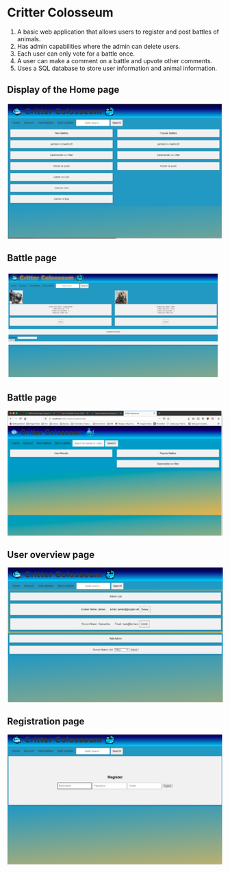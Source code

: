# Critter Colosseum
1. A basic web application that allows users to register and post battles of animals. 
2. Has admin capabilities where the admin can delete users.
3. Each user can only vote for a battle once.
4. A user can make a comment on a battle and upvote other comments.
5. Uses a SQL database to store user information and animal information.

## Display of the Home page
![](pic5.PNG)

## Battle page 
![](pic1.PNG)

## Battle page 
![](pic2.PNG)

## User overview page
![](pic3.PNG)

## Registration page 
![](pic4.PNG)
